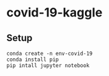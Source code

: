 # covid-19-kaggle

## Setup
```
conda create -n env-covid-19
conda install pip
pip intall jupyter notebook
```
